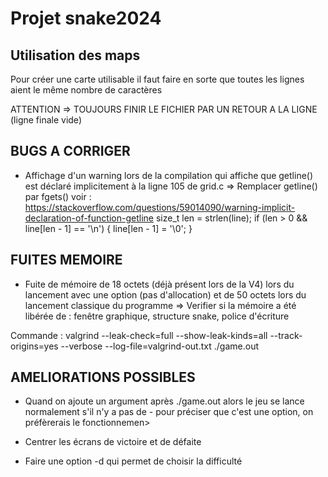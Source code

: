 # Projet snake2024

## Utilisation des maps
Pour créer une carte utilisable il faut faire en sorte que toutes les lignes aient le même nombre de caractères

ATTENTION => TOUJOURS FINIR LE FICHIER PAR UN RETOUR A LA LIGNE (ligne finale vide)

## BUGS A CORRIGER
- Affichage d'un warning lors de la compilation qui affiche que getline() est déclaré implicitement à la ligne 105 de grid.c
	=> Remplacer getline() par fgets()
	voir : https://stackoverflow.com/questions/59014090/warning-implicit-declaration-of-function-getline
	size_t len = strlen(line);
        	if (len > 0 && line[len - 1] == '\n') {
            		line[len - 1] = '\0';
        	}

## FUITES MEMOIRE
- Fuite de mémoire de 18 octets (déjà présent lors de la V4) lors du lancement avec une option (pas d'allocation) et de 50 octets lors du lancement classique du programme => Verifier si la mémoire a été libérée de : fenêtre graphique, structure snake, police d'écriture


Commande : valgrind --leak-check=full --show-leak-kinds=all --track-origins=yes --verbose --log-file=valgrind-out.txt ./game.out

## AMELIORATIONS POSSIBLES
- Quand on ajoute un argument après ./game.out alors le jeu se lance normalement s'il n'y a pas de - pour préciser que c'est une option, on préfèrerais le fonctionnemen>

- Centrer les écrans de victoire et de défaite

- Faire une option -d qui permet de choisir la difficulté
